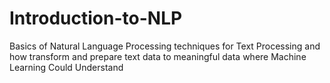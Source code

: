 # Introduction-to-NLP
Basics of Natural Language Processing techniques  for Text Processing and  how transform and prepare text data to meaningful data where Machine Learning Could Understand 
